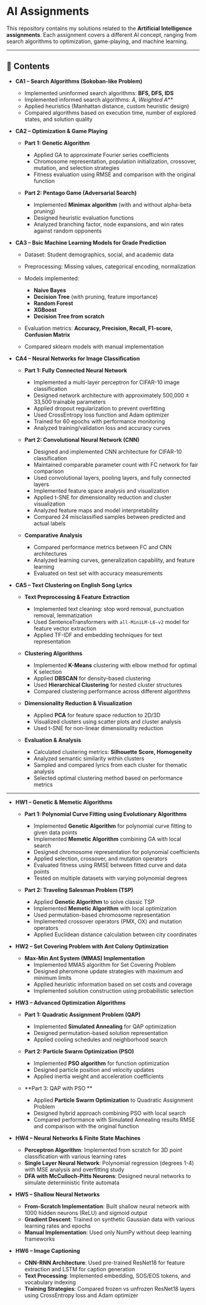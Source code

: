 # AI Assignments

This repository contains my solutions related to the **Artificial Intelligence assignments**.
Each assignment covers a different AI concept, ranging from search algorithms to optimization, game-playing, and machine learning.

---

## 📂 Contents

* **CA1 – Search Algorithms (Sokoban-like Problem)**

  * Implemented uninformed search algorithms: **BFS, DFS, IDS**
  * Implemented informed search algorithms: **A*, Weighted A***
  * Applied heuristics (Manhattan distance, custom heuristic design)
  * Compared algorithms based on execution time, number of explored states, and solution quality

* **CA2 – Optimization & Game Playing**

  * **Part 1: Genetic Algorithm**

    * Applied GA to approximate Fourier series coefficients
    * Chromosome representation, population initialization, crossover, mutation, and selection strategies
    * Fitness evaluation using RMSE and comparison with the original function
  * **Part 2: Pentago Game (Adversarial Search)**

    * Implemented **Minimax algorithm** (with and without alpha-beta pruning)
    * Designed heuristic evaluation functions
    * Analyzed branching factor, node expansions, and win rates against random opponents

* **CA3 – Bsic Machine Learning Models for Grade Prediction**

  * Dataset: Student demographics, social, and academic data
  * Preprocessing: Missing values, categorical encoding, normalization
  * Models implemented:

    * **Naive Bayes**
    * **Decision Tree** (with pruning, feature importance)
    * **Random Forest**
    * **XGBoost**
    * **Decision Tree from scratch**
  * Evaluation metrics: **Accuracy, Precision, Recall, F1-score, Confusion Matrix**
  * Compared sklearn models with manual implementation

* **CA4 – Neural Networks for Image Classification**

  * **Part 1: Fully Connected Neural Network**
    * Implemented a multi-layer perceptron for CIFAR-10 image classification
    * Designed network architecture with approximately 500,000 ± 33,500 trainable parameters
    * Applied dropout regularization to prevent overfitting
    * Used CrossEntropy loss function and Adam optimizer
    * Trained for 60 epochs with performance monitoring
    * Analyzed training/validation loss and accuracy curves

  * **Part 2: Convolutional Neural Network (CNN)**
    * Designed and implemented CNN architecture for CIFAR-10 classification
    * Maintained comparable parameter count with FC network for fair comparison
    * Used convolutional layers, pooling layers, and fully connected layers
    * Implemented feature space analysis and visualization
    * Applied t-SNE for dimensionality reduction and cluster visualization
    * Analyzed feature maps and model interpretability
    * Compared 24 misclassified samples between predicted and actual labels

  * **Comparative Analysis**
    * Compared performance metrics between FC and CNN architectures
    * Analyzed learning curves, generalization capability, and feature learning
    * Evaluated on test set with accuracy measurements

* **CA5 – Text Clustering on English Song Lyrics**

  * **Text Preprocessing & Feature Extraction**
    * Implemented text cleaning: stop word removal, punctuation removal, lemmatization
    * Used SentenceTransformers with `all-MiniLM-L6-v2` model for feature vector extraction
    * Applied TF-IDF and embedding techniques for text representation

  * **Clustering Algorithms**
    * Implemented **K-Means** clustering with elbow method for optimal K selection
    * Applied **DBSCAN** for density-based clustering
    * Used **Hierarchical Clustering** for nested cluster structures
    * Compared clustering performance across different algorithms

  * **Dimensionality Reduction & Visualization**
    * Applied **PCA** for feature space reduction to 2D/3D
    * Visualized clusters using scatter plots and cluster analysis
    * Used t-SNE for non-linear dimensionality reduction

  * **Evaluation & Analysis**
    * Calculated clustering metrics: **Silhouette Score, Homogeneity**
    * Analyzed semantic similarity within clusters
    * Sampled and compared lyrics from each cluster for thematic analysis
    * Selected optimal clustering method based on performance metrics

---

* **HW1 – Genetic & Memetic Algorithms**

  * **Part 1: Polynomial Curve Fitting using Evolutionary Algorithms**
    * Implemented **Genetic Algorithm** for polynomial curve fitting to given data points
    * Implemented **Memetic Algorithm** combining GA with local search
    * Designed chromosome representation for polynomial coefficients
    * Applied selection, crossover, and mutation operators
    * Evaluated fitness using RMSE between fitted curve and data points
    * Tested on multiple datasets with varying polynomial degrees

  * **Part 2: Traveling Salesman Problem (TSP)**
    * Applied **Genetic Algorithm** to solve classic TSP
    * Implemented **Memetic Algorithm** with local optimization
    * Used permutation-based chromosome representation
    * Implemented crossover operators (PMX, OX) and mutation operators
    * Applied Euclidean distance calculation between city coordinates

* **HW2 – Set Covering Problem with Ant Colony Optimization**
  
  * **Max-Min Ant System (MMAS) Implementation**
    * Implemented MMAS algorithm for Set Covering Problem
    * Designed pheromone update strategies with maximum and minimum limits
    * Applied heuristic information based on set costs and coverage
    * Implemented solution construction using probabilistic selection

* **HW3 – Advanced Optimization Algorithms**

  * **Part 1: Quadratic Assignment Problem (QAP)**
    * Implemented **Simulated Annealing** for QAP optimization
    * Designed permutation-based solution representation
    * Applied cooling schedules and neighborhood search

  * **Part 2: Particle Swarm Optimization (PSO)**
    * Implemented **PSO algorithm** for function optimization
    * Designed particle position and velocity updates
    * Applied inertia weight and acceleration coefficients

  * **Part 3: QAP with PSO **
    * Applied **Particle Swarm Optimization** to Quadratic Assignment Problem
    * Designed hybrid approach combining PSO with local search
    * Compared performance with Simulated Annealing results RMSE and comparison with the original function

* **HW4 – Neural Networks & Finite State Machines**
  * **Perceptron Algorithm**: Implemented from scratch for 3D point classification with various learning rates
  * **Single Layer Neural Network**: Polynomial regression (degrees 1-4) with MSE analysis and overfitting study
  * **DFA with McCulloch-Pitts Neurons**: Designed neural networks to simulate deterministic finite automata

* **HW5 – Shallow Neural Networks**
  * **From-Scratch Implementation**: Built shallow neural network with 1000 hidden neurons (ReLU) and sigmoid output
  * **Gradient Descent**: Trained on synthetic Gaussian data with various learning rates and epochs
  * **Manual Implementation**: Used only NumPy without deep learning frameworks

* **HW6 – Image Captioning**
  * **CNN-RNN Architecture**: Used pre-trained ResNet18 for feature extraction and LSTM for caption generation
  * **Text Processing**: Implemented embedding, SOS/EOS tokens, and vocabulary indexing
  * **Training Strategies**: Compared frozen vs unfrozen ResNet18 layers using CrossEntropy loss and Adam optimizer
